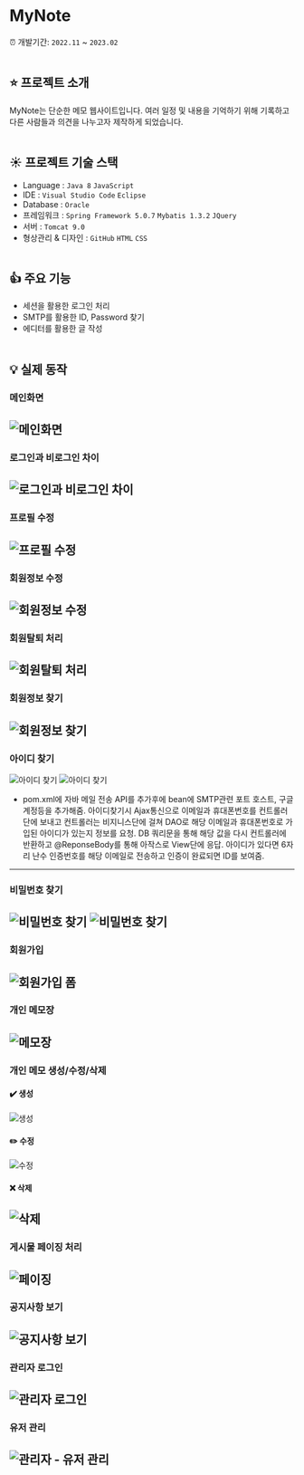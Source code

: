 # MyNote
:alarm_clock: 개발기간: `2022.11` ~ `2023.02`
<br><br>

## :star: 프로젝트 소개
MyNote는 단순한 메모 웹사이트입니다. 여러 일정 및 내용을 기억하기 위해 기록하고 다른 사람들과 의견을 나누고자 제작하게 되었습니다.
<br><br>

## :sunny: 프로젝트 기술 스택
- Language : `Java 8` `JavaScript` 
- IDE : `Visual Studio Code` `Eclipse`
- Database : `Oracle`
- 프레임워크 : `Spring Framework 5.0.7` `Mybatis 1.3.2` `JQuery`
- 서버 : `Tomcat 9.0`
- 형상관리 & 디자인 : `GitHub` `HTML` `CSS`
<br><br>

## :thumbsup: 주요 기능
- 세션을 활용한 로그인 처리
- SMTP를 활용한 ID, Password 찾기
- 에디터를 활용한 글 작성
<br><br>

## :bulb: 실제 동작

### 메인화면
![메인화면](https://user-images.githubusercontent.com/89557219/220571819-34ac98ae-e674-486f-9feb-64f724caa285.png)
---

### 로그인과 비로그인 차이
![로그인과 비로그인 차이](https://user-images.githubusercontent.com/89557219/220572118-0886a818-09c2-4ca2-81b0-30106e8cfbce.png)
---

### 프로필 수정
![프로필 수정](https://user-images.githubusercontent.com/89557219/220572645-719d318c-1bde-449f-9093-ae913b89db55.png)
---

### 회원정보 수정
![회원정보 수정](https://user-images.githubusercontent.com/89557219/220572895-b0bd48f3-e2fe-4c6e-8221-320aaebd2a92.png)
---

### 회원탈퇴 처리
![회원탈퇴 처리](https://user-images.githubusercontent.com/89557219/220573769-d0e59bbf-ec6f-4381-985e-f7f27c738e7a.png)
---

### 회원정보 찾기
![회원정보 찾기](https://user-images.githubusercontent.com/89557219/220573985-c69a1dee-5030-4450-9307-e6391a2825dc.png)
---

### 아이디 찾기
![아이디 찾기](https://user-images.githubusercontent.com/89557219/220574182-3b4ea665-2573-4920-9f5a-1f791ca48263.png)
![아이디 찾기](https://user-images.githubusercontent.com/89557219/220574285-cb445c51-847b-4242-92c8-8d5e9277e6c2.png)
- pom.xml에 자바 메일 전송 API를 추가후에 bean에 SMTP관련 포트 호스트, 구글계정등을 추가해줌. 아이디찾기시 Ajax통신으로 이메일과 휴대폰번호를 
  컨트롤러단에 보내고 컨트롤러는 비지니스단에 걸쳐 DAO로 해당 이메일과 휴대폰번호로 가입된 아이디가 있는지 정보를 요청. DB 쿼리문을 통해
  해당 값을 다시 컨트롤러에 반환하고 @ReponseBody를 통해 아작스로 View단에 응답. 아이디가 있다면 6자리 난수 인증번호를 해당 이메일로 전송하고
  인증이 완료되면 ID를 보여줌.
---

### 비밀번호 찾기
![비밀번호 찾기](https://user-images.githubusercontent.com/89557219/220574411-df2aa643-ece2-4f96-928f-2dfffb3f5558.png)
![비밀번호 찾기](https://user-images.githubusercontent.com/89557219/220574630-293ab8be-b277-4097-9576-de2d3f1346d8.png)
---

### 회원가입
![회원가입 폼](https://user-images.githubusercontent.com/89557219/220574777-4521c535-9c1b-40d4-b4be-0418ea5d3752.png)
---

### 개인 메모장
![메모장](https://user-images.githubusercontent.com/89557219/220575178-ca514738-87a5-47e2-b44d-69fee2fc8804.png)
---

### 개인 메모 생성/수정/삭제
#### :heavy_check_mark: 생성
![생성](https://user-images.githubusercontent.com/89557219/220575178-ca514738-87a5-47e2-b44d-69fee2fc8804.png)

#### :pencil2: 수정
![수정](https://user-images.githubusercontent.com/89557219/220575247-91928fd2-8d07-4336-b006-4f1272907b48.png)

#### :x: 삭제
![삭제](https://user-images.githubusercontent.com/89557219/220575346-656ba11d-dc05-4279-bf6d-dcc904451a00.png)
---

### 게시물 페이징 처리
![페이징](https://user-images.githubusercontent.com/89557219/220575518-933cf09f-7cf8-4582-afd4-e7a5a2e10d78.png)
---

### 공지사항 보기
![공지사항 보기](https://user-images.githubusercontent.com/89557219/220575660-b5698889-e6ec-49ce-968b-f7ebf6cd9148.png)
---

### 관리자 로그인
![관리자 로그인](https://user-images.githubusercontent.com/89557219/220575767-6684e43b-2540-48f3-906a-63c9e962b170.png)
---

### 유저 관리
![관리자 - 유저 관리](https://user-images.githubusercontent.com/89557219/220575921-59d9b1c3-0fbb-4f3d-996b-8b5abb298d36.png)
---




